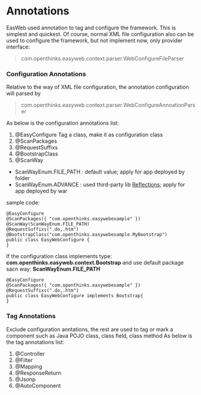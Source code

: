 # Annotations
EasWeb used annotation to tag and configure the framework. This is simplest and quickest. Of course, normal XML file configuration also can be used to configure the framework, but not implement now, only provider interface:
> com.openthinks.easyweb.context.parser.WebConfigureFileParser

### Configuration Annotations
Relative to the way of XML file configuration, the annotation configuration will parsed by 
> com.openthinks.easyweb.context.parser.WebConfigureAnnoationParser

As below is the configuration annotations list:
1. @EasyConfigure Tag a class, make it as configuration class
2. @ScanPackages
3. @RequestSuffixs
4. @BootstrapClass
5. @ScanWay
  * ScanWayEnum.FILE_PATH : default value; apply for app deployed by folder
  * ScanWayEnum.ADVANCE : used third-party lib [Reflections](https://github.com/ronmamo/reflections); apply for app deployed by war


sample code:
```
@EasyConfigure
@ScanPackages({ "com.openthinks.easywebexample" })
@ScanWay(ScanWayEnum.FILE_PATH)
@RequestSuffixs(".do,.htm")
@BootstrapClass("com.openthinks.easywebexample.MyBootstrap")
public class EasyWebConfigure {
}
```
If the configuration class implements type: **com.openthinks.easyweb.context.Bootstrap**
and use default package sacn way: **ScanWayEnum.FILE_PATH**

```
@EasyConfigure
@ScanPackages({ "com.openthinks.easywebexample" })
@RequestSuffixs(".do,.htm")
public class EasyWebConfigure implements Bootstrap{
}
```


### Tag Annotations
Exclude configuration anntations, the rest are used to tag or mark a component such as Java POJO class, class field, class method
As below is the tag annotations list:
1. @Controller
2. @Filter
3. @Mapping
4. @ResponseReturn
5. @Jsonp
6. @AutoComponent




